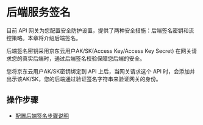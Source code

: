 # 后端服务签名


目前 API 网关为您配置安全防护设置，提供了两种安全措施：后端签名密钥和流控策略。本章将介绍后端签名。

后端签名密钥采用京东云用户AK/SK(Access Key/Access Key Secret) 在网关请求您的真实后端时，通过后端签名校验保障您后端的安全。

您将京东云用户AK/SK密钥绑定到 API 上后，当网关请求这个 API 时，会添加并出示该AK/SK，您的后端通过验证签名字符串来验证网关的身份。


## 操作步骤

- [配置后端签名步骤说明](../Operation-Guide/Create-BackSign/Create-BackSign.md)

  
